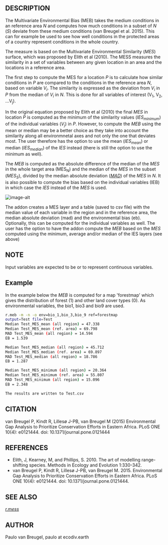 ## DESCRIPTION

The Multivariate Environmental Bias (MEB) takes the medium conditions in
an reference area *N* and computes how much conditions in a subset of
*N* (*S*) deviate from these medium conditions (van Breugel et al.
2015). This can for example be used to see how well conditions in the
protected areas of a country represent conditions in the whole country.

The measure is based on the Multivariate Environmental Similarity
(*MES*) surface, which was proposed by Elith et al (2010). The MESS
measures the similarity in a set of variables between any given location
in an area and the locations in a reference area.

The first step to compute the MES for a location *P* is to calculate how
similar conditions in *P* are compared to the conditions in the
reference area *N*, based on variable *V<sub>i</sub>*. The similarity is
expressed as the deviation from *V<sub>i</sub>* in *P* from the median
of *V<sub>i</sub>* in *N*. This is done for all variables of interest
(V<sub>1</sub>, V<sub>2</sub>, ...V<sub>j</sub>).

In the original equation proposed by Elith et al (2010) the final *MES*
in location *P* is computed as the minimum of the similarity values
(*IES<sub>minimum</sub>*) of the individual variables (*V<sub>j</sub>*)
in *P*. However, to compute the *MEB* using the mean or median may be a
better choice as they take into account the similarity along all
environmnetal axes and not only the one that deviates most. The user
therefore has the option to use the mean (*IES<sub>mean</sub>*) or
median (*IES<sub>median</sub>*) of the *IES* instead (there is still the
option to use the minimum as well).

The *MEB* is computed as the absolute difference of the median of the
*MES* in the whole target area (MES<sub>N</sub>) and the median of the
*MES* in the subset (*MES<sub>S</sub>*), divided by the median absolute
deviation
(*[MAD](https://en.wikipedia.org/wiki/Median_absolute_deviation)*) of
the *MES* in *N*. It is also possible to compute the bias based on the
individual variables (IEB) in which case the *IES* instead of the *MES*
is used.

![image-alt](r_meb_concept.png)

The addon creates a MES layer and a table (saved to csv file) with the
median value of each variable in the region and in the reference area,
the median absolute deviation (mad) and the environmental bias (eb).
Optionally, this can be computed for the individual variables as well.
The user has the option to have the addon compute the *MEB* based on the
*MES* computed using the minimum, average and/or median of the IES
layers (see above)

## NOTE

Input variables are expected to be or to represent continuous variables.

## Example

In the example below the *MEB* is computed for a map 'forestmap' which
gives the distribution of forest (1) and other land cover types (0). As
environmental variables, the bio1, bio3 and bio9 are used.

```sh
r.meb -m -n -o env=bio_1,bio_3,bio_9 ref=forestmap
output=Test file=Test
Median Test_MES_mean (all region) = 47.338
Median Test_MES_mean (ref. area) = 69.798
MAD Test_MES_mean (all region) = 14.594
EB = 1.539

Median Test_MES_median (all region) = 45.712
Median Test_MES_median (ref. area) = 69.897
MAD Test_MES_median (all region) = 18.786
EB = 1.287

Median Test_MES_minimum (all region) = 20.364
Median Test_MES_minimum (ref. area) = 55.807
MAD Test_MES_minimum (all region) = 15.096
EB = 2.348

The results are written to Test.csv
```

## CITATION

van Breugel P, Kindt R, Lillesø J-PB, van Breugel M (2015) Environmental
Gap Analysis to Prioritize Conservation Efforts in Eastern Africa. PLoS
ONE 10(4): e0121444. doi: 10.1371/journal.pone.0121444

## REFERENCES

- Elith, J, Kearney, M, and Phillips, S. 2010. The art of modelling
    range-shifting species. Methods in Ecology and Evolution 1:330-342.
- van Breugel P, Kindt R, Lillesø J-PB, van Breugel M. 2015.
    Environmental Gap Analysis to Prioritize Conservation Efforts in
    Eastern Africa. PLoS ONE 10(4): e0121444. doi:
    10.1371/journal.pone.0121444.

## SEE ALSO

*[r.mess](r.mess.md)*

## AUTHOR

Paulo van Breugel, paulo at ecodiv.earth
